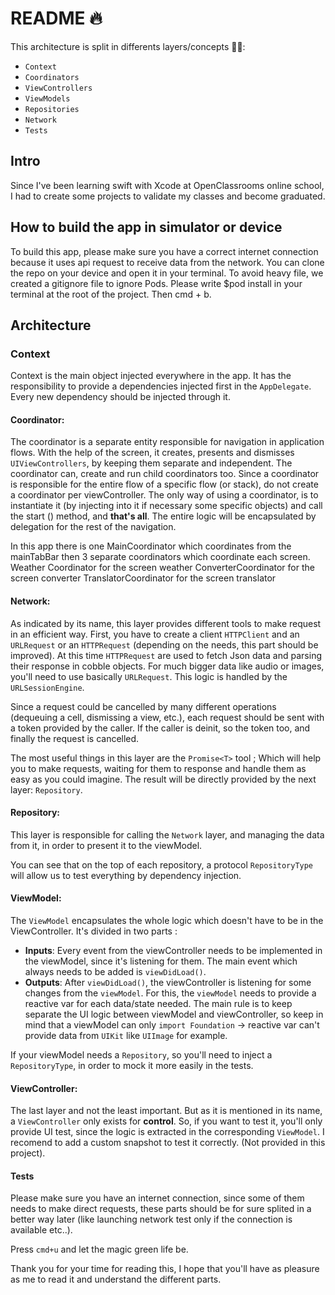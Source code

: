 # README 🔥

This architecture is split in differents layers/concepts 🏋️‍♀️: 
* `Context`
* `Coordinators`
* `ViewControllers`
* `ViewModels`
* `Repositories`
* `Network`
* `Tests`

## Intro

Since I've been learning swift with Xcode at OpenClassrooms online school, I had to create some projects to validate my classes and become graduated.


## How to build the app in simulator or device

To build this app, please make sure you have a correct internet connection because it uses api request to receive data from the network.
You can clone the repo on your device and open it in your terminal.
To avoid heavy file, we created a gitignore file to ignore Pods.
Please write $pod install in your terminal at the root of the project.
Then cmd + b.

## Architecture

### Context

Context is the main object injected everywhere in the app. It has the responsibility to provide a dependencies injected first in the `AppDelegate`. Every new dependency should be injected through it.


#### Coordinator:

The coordinator is a separate entity responsible for navigation in application flows. With the help of the screen, it creates, presents and dismisses `UIViewControllers`, by keeping them separate and independent.
The coordinator can, create and run child coordinators too.
Since a coordinator is responsible for the entire flow of a specific flow (or stack), do not create a coordinator per viewController.
The only way of using a coordinator, is to instantiate it (by injecting into it if necessary some specific objects) and call the start () method, and **that's all**. 
The entire logic will be encapsulated by delegation for the rest of the navigation.

In this app there is one MainCoordinator which coordinates from the mainTabBar then 3 separate coordinators which coordinate each screen.
Weather Coordinator for the screen weather
ConverterCoordinator for the screen converter
TranslatorCoordinator for the screen translator

#### Network:

As indicated by its name, this layer provides different tools to make request in an efficient way. First, you have to create a client `HTTPClient` and an `URLRequest` or an `HTTPRequest` (depending on the needs, this part should be improved). At this time `HTTPRequest` are used to fetch Json data and parsing their response in cobble objects. For much bigger data like audio or images, you'll need to use basically `URLRequest`. This logic is handled by the `URLSessionEngine`.

Since a request could be cancelled by many different operations (dequeuing a cell, dismissing a view, etc.), each request should be sent with a token provided by the caller. If the caller is deinit, so the token too, and finally the request is cancelled.

The most useful things in this layer are the `Promise<T>` tool ; Which will help you to make requests, waiting for them to response and handle them as easy as you could imagine. The result will be directly provided by the next layer: `Repository`.

#### Repository:

This layer is responsible for calling the `Network` layer, and managing the data from it, in order to present it to the viewModel.

You can see that on the top of each repository, a protocol `RepositoryType` will allow us to test everything by dependency injection.

#### ViewModel:

The `ViewModel` encapsulates the whole logic which doesn't have to be in the ViewController. It's divided in two parts :

* **Inputs**: Every event from the viewController needs to be implemented in the viewModel, since it's listening for them. The main event which always needs to be added is `viewDidLoad()`.
* **Outputs**: After `viewDidLoad()`, the viewController is listening for some changes from the `viewModel`. For this, the `viewModel` needs to provide a reactive var for each data/state needed. The main rule is to keep separate the UI logic between viewModel and viewController, so keep in mind that a viewModel can only `import Foundation` -> reactive var can't provide data from `UIKit` like `UIImage` for example.

If your viewModel needs a `Repository`, so you'll need to inject a `RepositoryType`, in order to mock it more easily in the tests.

#### ViewController:

The last layer and not the least important. But as it is mentioned in its name, a `ViewController` only exists for **control**. So, if you want to test it, you'll only provide UI test, since the logic is extracted in the corresponding `ViewModel`. I recomend to add a custom snapshot to test it correctly. (Not provided in this project).


#### Tests

Please make sure you have an internet connection, since some of them needs to make direct requests, these parts should be for sure splited in a better way later (like launching network test only if the connection is available etc..).

Press `cmd+u` and let the magic green life be.

Thank you for your time for reading this, I hope that you'll have as pleasure as me to read it and understand the different parts. 
